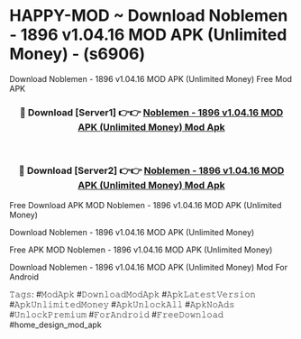 # HAPPY-MOD ~ Download Noblemen - 1896 v1.04.16 MOD APK (Unlimited Money) - (s6906)
Download Noblemen - 1896 v1.04.16 MOD APK (Unlimited Money) Free Mod APK

<div align="center">
<h3>🔴 Download [Server1] 👉👉 <a href="https://apk-comot.site?title=Noblemen_-_1896_v1.04.16_MOD_APK_(Unlimited_Money)">Noblemen - 1896 v1.04.16 MOD APK (Unlimited Money) Mod Apk</a></h3><br>

<h3>🔴 Download [Server2] 👉👉 <a href="https://apk-comot.site?title=Noblemen_-_1896_v1.04.16_MOD_APK_(Unlimited_Money)">Noblemen - 1896 v1.04.16 MOD APK (Unlimited Money) Mod Apk</a></h3>
</div>


Free Download APK MOD Noblemen - 1896 v1.04.16 MOD APK (Unlimited Money)

Download Noblemen - 1896 v1.04.16 MOD APK (Unlimited Money) 

Free APK MOD Noblemen - 1896 v1.04.16 MOD APK (Unlimited Money) 

Download Noblemen - 1896 v1.04.16 MOD APK (Unlimited Money) Mod For Android

𝚃𝚊𝚐𝚜: #𝙼𝚘𝚍𝙰𝚙𝚔 #𝙳𝚘𝚠𝚗𝚕𝚘𝚊𝚍𝙼𝚘𝚍𝙰𝚙𝚔 #𝙰𝚙𝚔𝙻𝚊𝚝𝚎𝚜𝚝𝚅𝚎𝚛𝚜𝚒𝚘𝚗 #𝙰𝚙𝚔𝚄𝚗𝚕𝚒𝚖𝚒𝚝𝚎𝚍𝙼𝚘𝚗𝚎𝚢 #𝙰𝚙𝚔𝚄𝚗𝚕𝚘𝚌𝚔𝙰𝚕𝚕 #𝙰𝚙𝚔𝙽𝚘𝙰𝚍𝚜 #𝚄𝚗𝚕𝚘𝚌𝚔𝙿𝚛𝚎𝚖𝚒𝚞𝚖 #𝙵𝚘𝚛𝙰𝚗𝚍𝚛𝚘𝚒𝚍 #𝙵𝚛𝚎𝚎𝙳𝚘𝚠𝚗𝚕𝚘𝚊𝚍 #home_design_mod_apk